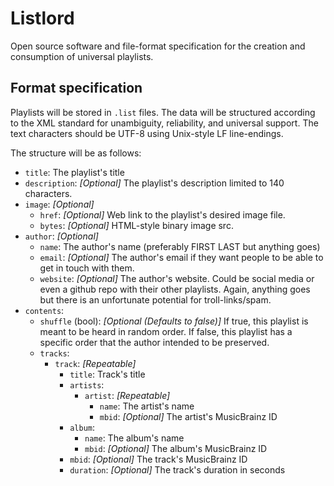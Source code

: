 # Listlord

Open source software and file-format specification for the creation and 
consumption of universal playlists.

## Format specification

Playlists will be stored in `.list` files. The data will be structured according
to the XML standard for unambiguity, reliability, and universal support. The
text characters should be UTF-8 using Unix-style LF line-endings.

The structure will be as follows:
* `title`: The playlist's title
* `description`: *[Optional]* The playlist's description limited to 140 characters.
* `image`: *[Optional]*
  * `href`: *[Optional]* Web link to the playlist's desired image file.
  * `bytes`: *[Optional]* HTML-style binary image src.
* `author`: *[Optional]*
  * `name`: The author's name (preferably FIRST LAST but anything goes)
  * `email`: *[Optional]* The author's email if they want people to be able to get in touch with them.
  * `website`: *[Optional]* The author's website. Could be social media or even a github repo with their other playlists. Again, anything goes but there is an unfortunate potential for troll-links/spam.
* `contents`:
  * `shuffle` (bool): *[Optional (Defaults to false)]* If true, this playlist is meant to be heard in random order. If false, this playlist has a specific order that the author intended to be preserved.
  * `tracks`:
    * `track`: *[Repeatable]*
      * `title`: Track's title
      * `artists`:
        * `artist`: *[Repeatable]*
          * `name`: The artist's name
          * `mbid`: *[Optional]* The artist's MusicBrainz ID
      * `album`:
          * `name`: The album's name
          * `mbid`: *[Optional]* The album's MusicBrainz ID
      * `mbid`: *[Optional]* The track's MusicBrainz ID
      * `duration`: *[Optional]* The track's duration in seconds
